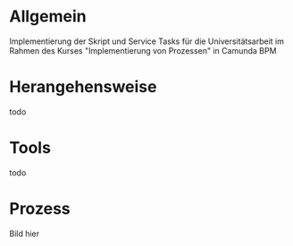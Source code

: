 # Allgemein
Implementierung der Skript und Service Tasks für die Universitätsarbeit im Rahmen des Kurses "Implementierung von Prozessen" in Camunda BPM

# Herangehensweise
todo

# Tools
todo

# Prozess
Bild hier
